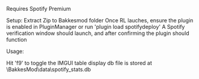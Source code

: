 Requires Spotify Premium

Setup:
Extract Zip to Bakkesmod folder
Once RL lauches, ensure the plugin is enabled in PluginManager or run 'plugin load spotifydeploy'
A Spotify verification window should launch, and after confirming the plugin should function

Usage:

Hit 'f9' to toggle the IMGUI table display
db file is stored at \BakkesMod\data\spotify_stats.db

